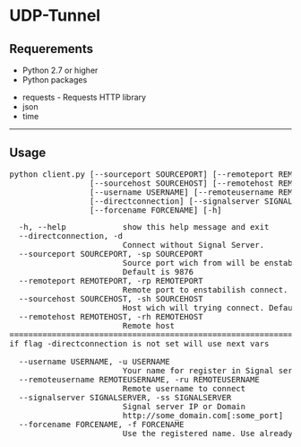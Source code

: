 # UDP-Tunnel

## Requerements
+ Python 2.7 or higher
+ Python packages
 * requests - Requests HTTP library
 * json
 * time
 
 ---
 
## Usage
 <pre>python client.py [--sourceport SOURCEPORT] [--remoteport REMOTEPORT]
                 [--sourcehost SOURCEHOST] [--remotehost REMOTEHOST]
                 [--username USERNAME] [--remoteusername REMOTEUSERNAME]
                 [--directconnection] [--signalserver SIGNALSERVER]
                 [--forcename FORCENAME] [-h]
</pre>
  <pre>
  -h, --help            show this help message and exit
  --directconnection, -d
                        Connect without Signal Server.
  --sourceport SOURCEPORT, -sp SOURCEPORT
                        Source port wich from will be enstabilish connect.
                        Default is 9876
  --remoteport REMOTEPORT, -rp REMOTEPORT
                        Remote port to enstabilish connect. Default is 9876
  --sourcehost SOURCEHOST, -sh SOURCEHOST
                        Host wich will trying connect. Default is 0.0.0.0
  --remotehost REMOTEHOST, -rh REMOTEHOST
                        Remote host
===============================================================================
if flag -directconnection is not set will use next vars

  --username USERNAME, -u USERNAME
                        Your name for register in Signal server
  --remoteusername REMOTEUSERNAME, -ru REMOTEUSERNAME
                        Remote username to connect
  --signalserver SIGNALSERVER, -ss SIGNALSERVER
                        Signal server IP or Domain
                        http://some_domain.com[:some_port]
  --forcename FORCENAME, -f FORCENAME
                        Use the registered name. Use already existing name

  </pre>
